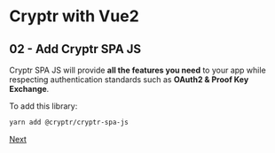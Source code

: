 # Cryptr with Vue2

## 02 - Add Cryptr SPA JS

Cryptr SPA JS will provide **all the features you need** to your app while respecting authentication standards such as **OAuth2 & Proof Key Exchange**.

To add this library:

```bash
yarn add @cryptr/cryptr-spa-js
```

[Next](https://github.com/cryptr-examples/cryptr-vue2-sample/tree/03-integrate-the-cryptr-plugin)
